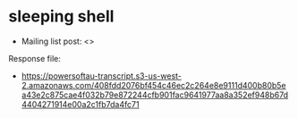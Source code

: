 # sleeping shell

* Mailing list post: <>

Response file:

* <https://powersoftau-transcript.s3-us-west-2.amazonaws.com/408fdd2076bf454c46ec2c264e8e9111d400b80b5ea43e2c875cae4f032b79e872244cfb901fac9641977aa8a352ef948b67d4404271914e00a2c1fb7da4fc71>
